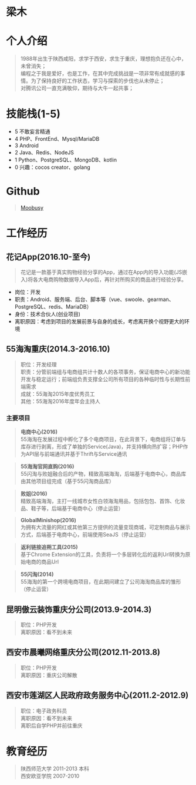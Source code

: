 

# **梁木**

# **个人介绍**
> 1988年出生于陕西咸阳，求学于西安，求生于重庆，理想抱负还在心中，未曾消失；  
编程之于我是爱好，也是工作，在其中完成挑战是一项非常有成就感的事情。为了保持良好的工作状态，学习与探索的步伐也从未停止；  
对腾讯公司一直充满敬仰，期待与大牛一起共事；  


# **技能栈(1-5)**
 - 5 不敢妄言精通
 - 4 PHP、FrontEnd、Mysql/MariaDB        
 - 3 Android   
 - 2 Java、Redis、NodeJS     
 - 1 Python、PostgreSQL、MongoDB、kotlin
 - 0 兴趣：cocos creator、golang

# **Github**
> [Moobusy](https://github.com/moobusy)

# **工作经历**
 ## **花记App(2016.10-至今)**
  > 花记是一款基于真实购物经验分享的App，通过在App内的导入功能(JS嵌入)将各大电商购物数据导入App后，再针对所购买的商品进行经验分享。 
  - 岗位：开发
  - 职责：Android、服务端、后台、脚本等（vue、swoole、gearman、PostgreSQL、redis、MariaDB）
  - 身份：技术合伙人(创业项目)  
  - 离职原因：考虑到项目的发展前景与自身的成长，考虑离开换个视野更大的环境
 ## **55海淘重庆(2014.3-2016.10)**
  > 职位：开发经理  
  职责：分管前端组与电商组共计十数人的各项事务，保证电商中心的新功能开发与稳定运行；前端组负责支撑全公司所有项目的各种临时性与长期性前端需求  
  成就：55海淘2015年度优秀员工  
  其他：55海淘2016年度年会主持人

  ### **主要项目**
  
  > **电商中心(2016)**  
  55海淘在发展过程中孵化了多个电商项目，在此背景下，电商组将订单与库存进行剥离，形成了单独的Service(Java)，并支持横向热扩容；PHP作为API层与前端通讯并基于Thrift与Service通讯  

  > **55海淘官网直购(2016)**  
  55闪淘与败姐融合后的产物，精致高端海淘，后端基于电商中心，商品库由其他项目组完成（基于55闪淘商品库）

  > **败姐(2016)**  
  精致高端海淘，主打一线城市女性白领海淘用品，包括包包、首饰、化妆品、鞋子等，后端基于电商中心（停止运营）

  > **GlobalMinishop(2016)**  
  为拥有大流量的网红或其他第三方提供的流量变现商城，可定制商品与展示方式，后端基于电商中心，前端使用SeaJS（停止运营）

  > **返利链接追朔工具(2015)**  
  基于Chrome Extension的工具，负责将一个多层转化后的返利Url转换为原始电商的商品Url

  > **55闪淘(2014)**  
  55海淘的第一个跨境电商项目，在此期间建立了公司海淘商品库的雏形（停止运营）

 ## **昆明傲云装饰重庆分公司(2013.9-2014.3)**
  > 职位：PHP开发  
  离职原因：看不到未来  

 ## **西安市晨曦网络重庆分公司(2012.11-2013.8)**
  > 职位：PHP开发  
  离职原因：重庆公司解散

 ## **西安市莲湖区人民政府政务服务中心(2011.2-2012.9)**
  > 职位：电子政务科员  
  离职原因：看不到未来  
  离职后自学PHP并前往重庆

# **教育经历**  
  > 陕西师范大学 2011-2013 本科  
  西安欧亚学院 2007-2010
  
 

